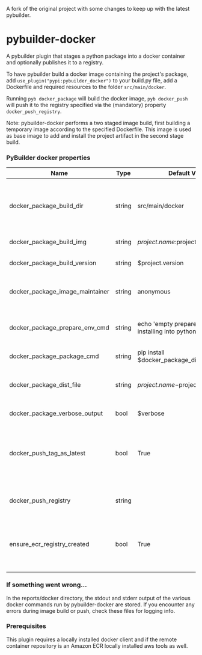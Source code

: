 A fork of the original project with some changes to keep up with the latest pybuilder.



# pybuilder-docker
A pybuilder plugin that stages a python package into a docker container and optionally publishes it to a registry.

To have pybuilder build a docker image containing the project's package, add `use_plugin("pypi:pybuilder_docker")` to your build.py file, add a Dockerfile and required resources to the folder `src/main/docker`.

Running `pyb docker_package` will build the docker image, `pyb docker_push` will push it to the registry specified via the (mandatory) property `docker_push_registry`.

Note: pybuilder-docker performs a two staged image build, first building a temporary image according to the specified Dockerfile. This image is used as base image to add and install the project artifact in the second stage build. 

### PyBuilder docker properties

Name | Type | Default Value | Description
-- | -- | -- | --
docker_package_build_dir | string | src/main/docker| Directory where (first stage) Dockerfile and it's resources are located
docker_package_build_img | string | $project.name:$project.version| Name of final image
docker_package_build_version| string | $project.version| Version of docker image
docker_package_image_maintainer| string| anonymous| Maintainer information for docker image
docker_package_prepare_env_cmd| string | echo 'empty prepare_env_cmd installing into python'| Command to prepare environment before installation
docker_package_package_cmd| string | pip install $docker_package_dist_file | Installation command
docker_package_dist_file | string | $project.name-$project.version.tar.gz | The project's artifact to add to the container
docker_package_verbose_output|bool| $verbose| TODO: not used yet
docker_push_tag_as_latest|bool|True| Shall docker image be pushed with 'latest' tag as well (in addition to project version)?
docker_push_registry| string | <none>| Mandatory registry to push image to
ensure_ecr_registry_created|bool|True| If repository is an Amazon ECR repo, should registry be created?

### If something went wrong...
In the reports/docker directory, the stdout and stderr output of the various docker commands run by pybuilder-docker are stored. If you encounter any errors during image build or push, check these files for logging info.

### Prerequisites
This plugin requires a locally installed docker client and if the remote container repository is an Amazon ECR locally installed aws tools as well.


